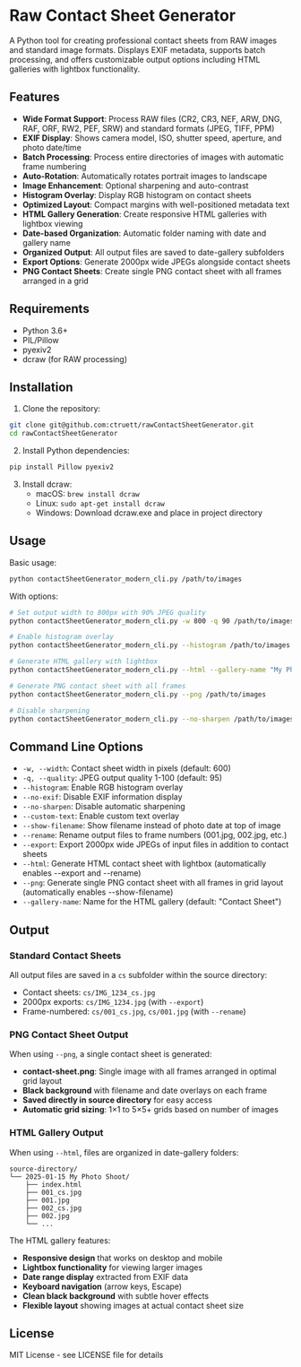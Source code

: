 # Raw Contact Sheet Generator

A Python tool for creating professional contact sheets from RAW images and standard image formats. Displays EXIF metadata, supports batch processing, and offers customizable output options including HTML galleries with lightbox functionality.

## Features

- **Wide Format Support**: Process RAW files (CR2, CR3, NEF, ARW, DNG, RAF, ORF, RW2, PEF, SRW) and standard formats (JPEG, TIFF, PPM)
- **EXIF Display**: Shows camera model, ISO, shutter speed, aperture, and photo date/time
- **Batch Processing**: Process entire directories of images with automatic frame numbering
- **Auto-Rotation**: Automatically rotates portrait images to landscape
- **Image Enhancement**: Optional sharpening and auto-contrast
- **Histogram Overlay**: Display RGB histogram on contact sheets
- **Optimized Layout**: Compact margins with well-positioned metadata text
- **HTML Gallery Generation**: Create responsive HTML galleries with lightbox viewing
- **Date-based Organization**: Automatic folder naming with date and gallery name
- **Organized Output**: All output files are saved to date-gallery subfolders
- **Export Options**: Generate 2000px wide JPEGs alongside contact sheets
- **PNG Contact Sheets**: Create single PNG contact sheet with all frames arranged in a grid

## Requirements

- Python 3.6+
- PIL/Pillow
- pyexiv2
- dcraw (for RAW processing)

## Installation

1. Clone the repository:
```bash
git clone git@github.com:ctruett/rawContactSheetGenerator.git
cd rawContactSheetGenerator
```

2. Install Python dependencies:
```bash
pip install Pillow pyexiv2
```

3. Install dcraw:
   - macOS: `brew install dcraw`
   - Linux: `sudo apt-get install dcraw`
   - Windows: Download dcraw.exe and place in project directory

## Usage

Basic usage:
```bash
python contactSheetGenerator_modern_cli.py /path/to/images
```

With options:
```bash
# Set output width to 800px with 90% JPEG quality
python contactSheetGenerator_modern_cli.py -w 800 -q 90 /path/to/images

# Enable histogram overlay
python contactSheetGenerator_modern_cli.py --histogram /path/to/images

# Generate HTML gallery with lightbox
python contactSheetGenerator_modern_cli.py --html --gallery-name "My Photo Shoot" /path/to/images

# Generate PNG contact sheet with all frames
python contactSheetGenerator_modern_cli.py --png /path/to/images

# Disable sharpening
python contactSheetGenerator_modern_cli.py --no-sharpen /path/to/images
```

## Command Line Options

- `-w, --width`: Contact sheet width in pixels (default: 600)
- `-q, --quality`: JPEG output quality 1-100 (default: 95)
- `--histogram`: Enable RGB histogram overlay
- `--no-exif`: Disable EXIF information display
- `--no-sharpen`: Disable automatic sharpening
- `--custom-text`: Enable custom text overlay
- `--show-filename`: Show filename instead of photo date at top of image
- `--rename`: Rename output files to frame numbers (001.jpg, 002.jpg, etc.)
- `--export`: Export 2000px wide JPEGs of input files in addition to contact sheets
- `--html`: Generate HTML contact sheet with lightbox (automatically enables --export and --rename)
- `--png`: Generate single PNG contact sheet with all frames in grid layout (automatically enables --show-filename)
- `--gallery-name`: Name for the HTML gallery (default: "Contact Sheet")

## Output

### Standard Contact Sheets
All output files are saved in a `cs` subfolder within the source directory:
- Contact sheets: `cs/IMG_1234_cs.jpg`
- 2000px exports: `cs/IMG_1234.jpg` (with `--export`)
- Frame-numbered: `cs/001_cs.jpg`, `cs/001.jpg` (with `--rename`)

### PNG Contact Sheet Output
When using `--png`, a single contact sheet is generated:
- **contact-sheet.png**: Single image with all frames arranged in optimal grid layout
- **Black background** with filename and date overlays on each frame
- **Saved directly in source directory** for easy access
- **Automatic grid sizing**: 1×1 to 5×5+ grids based on number of images

### HTML Gallery Output
When using `--html`, files are organized in date-gallery folders:
```
source-directory/
└── 2025-01-15 My Photo Shoot/
    ├── index.html
    ├── 001_cs.jpg
    ├── 001.jpg
    ├── 002_cs.jpg
    ├── 002.jpg
    └── ...
```

The HTML gallery features:
- **Responsive design** that works on desktop and mobile
- **Lightbox functionality** for viewing larger images
- **Date range display** extracted from EXIF data
- **Keyboard navigation** (arrow keys, Escape)
- **Clean black background** with subtle hover effects
- **Flexible layout** showing images at actual contact sheet size

## License

MIT License - see LICENSE file for details